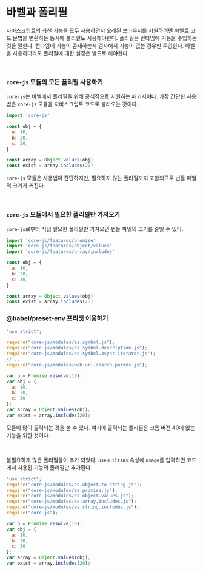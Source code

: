# 바벨과 폴리필
자바스크립트의 최신 기능을 모두 사용하면서 오래된 브라우저를 지원하려면 바벨로 코드 문법을 변환하는 동시에
폴리필도 사용해야한다. 폴리필은 런타임에 기능을 주입하는 것을 말한다. 런타임에 기능이 존재하는지 검사해서 기능이 없는 경우만 주입한다.
바벨을 사용하더라도 폴리필에 대한 설정은 별도로 해야한다.

<br />

### `core-js` 모듈의 모든 폴리필 사용하기
`core-js`는 바벨에서 폴리필을 위해 공식적으로 지원하는 패키지이다. 가장 간단한 사용법은 `core-js` 모듈을 자바스크립트 코드로 불러오는 것이다.

```js
import 'core-js'

const obj = {
  a: 10,
  b: 20,
  c: 30,
}

const array = Object.values(obj)
const exist = array.includes(20)
```

`core-js` 모듈은 사용법이 간단하지만, 필요하지 않는 폴리필까지 포함되므로 번들 파일의 크기가 커진다.

<br />

### `core-js` 모듈에서 필요한 폴리필만 가져오기
`core-js`로부터 직접 필요한 폴리필만 가져오면 번들 파일의 크기를 줄일 수 있다.

```js
import 'core-js/features/promise'
import 'core-js/features/object/values'
import 'core-js/features/array/includes'

const obj = {
  a: 10,
  b: 20,
  c: 30,
}

const array = Object.values(obj)
const exist = array.includes(20)
```

### @babel/preset-env 프리셋 이용하기

```js
"use strict";

require("core-js/modules/es.symbol.js");
require("core-js/modules/es.symbol.description.js");
require("core-js/modules/es.symbol.async-iterator.js");
// ...
require("core-js/modules/web.url-search-params.js");

var p = Promise.resolve(10);
var obj = {
  a: 10,
  b: 20,
  c: 30
};
var array = Object.values(obj);
var exist = array.includes(20);
```

모듈이 많이 출력되는 것을 볼 수 있다. 여기에 출력되는 폴리필은 크롬 버전 40에 없는 기능을 위한 것이다.

<br />

불필요하게 많은 폴리필들이 추가 되었다. `useBuiltIns` 속성에 `usage`를 입력하면 코드에서 사용된 기능의 폴리필만 추가된다.

```js
"use strict";
require("core-js/modules/es.object.to-string.js");
require("core-js/modules/es.promise.js");
require("core-js/modules/es.object.values.js");
require("core-js/modules/es.array.includes.js");
require("core-js/modules/es.string.includes.js");
require("core-js");

var p = Promise.resolve(10);
var obj = {
  a: 10,
  b: 20,
  c: 30
};
var array = Object.values(obj);
var exist = array.includes(20);
```

